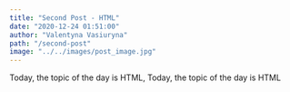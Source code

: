```yaml
---
title: "Second Post - HTML"
date: "2020-12-24 01:51:00"
author: "Valentyna Vasiuryna"
path: "/second-post"
image: "../../images/post_image.jpg"
---
```


Today, the topic of the day is HTML, Today, the topic of the day is HTML
